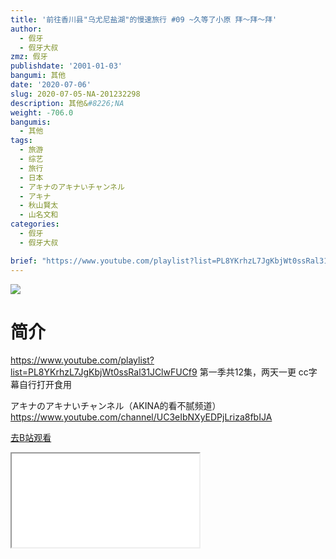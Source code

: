 ```yaml
---
title: '前往香川县"乌尤尼盐湖"的慢速旅行 #09 ~久等了小原 拜～拜～拜'
author:
  - 假牙
  - 假牙大叔
zmz: 假牙
publishdate: '2001-01-03'
bangumi: 其他
date: '2020-07-06'
slug: 2020-07-05-NA-201232298
description: 其他&#8226;NA
weight: -706.0
bangumis:
  - 其他
tags:
  - 旅游
  - 综艺
  - 旅行
  - 日本
  - アキナのアキナいチャンネル
  - アキナ
  - 秋山賢太
  - 山名文和
categories:
  - 假牙
  - 假牙大叔

brief: "https://www.youtube.com/playlist?list=PL8YKrhzL7JgKbjWt0ssRal31JClwFUCf9 第一季共12集，两天一更 cc字幕自行打开食用 アキナのアキナいチャンネル（AKINA的看不腻频道） https://www.youtube.com/channel/UC3eIbNXyEDPjLriza8fbIJA"
---
```

![](https://raw.githubusercontent.com/tcgriffith/owaraisite/master/static/tmpimg/44f71a7036278dec39c7d1e512734443f41bd2ce.jpg.480.jpg)
# 简介  
https://www.youtube.com/playlist?list=PL8YKrhzL7JgKbjWt0ssRal31JClwFUCf9
第一季共12集，两天一更
cc字幕自行打开食用

アキナのアキナいチャンネル（AKINA的看不腻频道）
https://www.youtube.com/channel/UC3eIbNXyEDPjLriza8fbIJA  

[去B站观看](https://www.bilibili.com/video/av201232298/)
<div class ="resp-container"><iframe class="testiframe" src="//player.bilibili.com/player.html?aid=201232298"", scrolling="no", allowfullscreen="true" > </iframe></div> 
